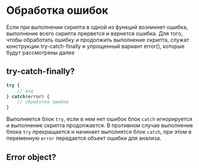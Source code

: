 # Обработка ошибок

Если при выполнении скрипта в одной из функций возникнет ошибка, выполнение всего скрипта прервется и вернется ошибка. 
Для того, чтобы обработать ошибку и продолжить выполнение скрипта, 
служат конструкции try-catch-finally и упрощенный вариант error(),
которые будут рассмотрены далее



## try-catch-finally?

```js
try {
    // код
} catch(error) {
    // обработка ошибки
}
```

Выполняется блок `try`, если в нем нет ошибок блок `catch` игнорируется и выполнение скрипта продолжается. В противном случае выполнение блока `try` прекращается и начинает выполнятся блок `catch`, при этом в переменную `error` передается объект ошибки для анализа.

## Error object?
